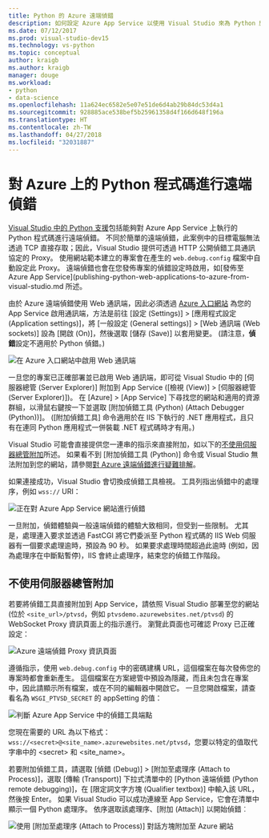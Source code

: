 ```yaml
---
title: Python 的 Azure 遠端偵錯
description: 如何設定 Azure App Service 以使用 Visual Studio 來為 Python 應用程式進行遠端偵錯。
ms.date: 07/12/2017
ms.prod: visual-studio-dev15
ms.technology: vs-python
ms.topic: conceptual
author: kraigb
ms.author: kraigb
manager: douge
ms.workload:
- python
- data-science
ms.openlocfilehash: 11a624ec6582e5e07e51de6d4ab29b84dc53d4a1
ms.sourcegitcommit: 928885ace538bef5b25961358d4f166d648f196a
ms.translationtype: HT
ms.contentlocale: zh-TW
ms.lasthandoff: 04/27/2018
ms.locfileid: "32031887"
---
```

# <a name="remotely-debugging-python-code-on-azure"></a>對 Azure 上的 Python 程式碼進行遠端偵錯

[Visual Studio 中的 Python 支援](installing-python-support-in-visual-studio.md)包括能夠對 Azure App Service 上執行的 Python 程式碼進行遠端偵錯。 不同於簡單的遠端偵錯，此案例中的目標電腦無法透過 TCP 直接存取；因此，Visual Studio 提供可透過 HTTP 公開偵錯工具通訊協定的 Proxy。 使用網站範本建立的專案會在產生的 `web.debug.config` 檔案中自動設定此 Proxy。 遠端偵錯也會在您發佈專案的偵錯設定時啟用，如[發佈至 Azure App Service](publishing-python-web-applications-to-azure-from-visual-studio.md 所述。

由於 Azure 遠端偵錯使用 Web 通訊端，因此必須透過 [Azure 入口網站](https://portal.azure.com) 為您的 App Service 啟用通訊端，方法是前往 [設定 (Settings)] > [應用程式設定 (Application settings)]，將 [一般設定 (General settings)] > [Web 通訊端 (Web sockets)] 設為 [開啟 (On)]，然後選取 [儲存 (Save)] 以套用變更。 (請注意，**偵錯**設定不適用於 Python 偵錯。)

![在 Azure 入口網站中啟用 Web 通訊端](media/azure-remote-debugging-enable-web-sockets.png)

一旦您的專案已正確部署並已啟用 Web 通訊端，即可從 Visual Studio 中的 [伺服器總管 (Server Explorer)] 附加到 App Service ([檢視 (View)] > [伺服器總管 (Server Explorer)])。 在 [Azure] > [App Service] 下尋找您的網站和適用的資源群組，以滑鼠右鍵按一下並選取 [附加偵錯工具 (Python) (Attach Debugger (Python))]。 ([附加偵錯工具]  命令適用於在 IIS 下執行的 .NET 應用程式，且只有在連同 Python 應用程式一併裝載 .NET 程式碼時才有用。)

Visual Studio 可能會直接提供您一連串的指示來直接附加，如以下的[不使用伺服器總管附加](#attaching-without-server-explorer)所述。 如果看不到 [附加偵錯工具 (Python)] 命令或 Visual Studio 無法附加到您的網站，請參閱[對 Azure 遠端偵錯進行疑難排解](debugging-remote-python-code-on-azure-troubleshooting.md)。

如果連接成功，Visual Studio 會切換成偵錯工具檢視。 工具列指出偵錯中的處理序，例如 `wss://` URI：

![正在對 Azure App Service 網站進行偵錯](media/azure-remote-debugging-attached.png)

一旦附加，偵錯體驗與一般遠端偵錯的體驗大致相同，但受到一些限制。 尤其是，處理連入要求並透過 FastCGI 將它們委派至 Python 程式碼的 IIS Web 伺服器有一個要求處理逾時，預設為 90 秒。 如果要求處理時間超過此逾時 (例如，因為處理序在中斷點暫停)，IIS 會終止處理序，結束您的偵錯工作階段。 

## <a name="attaching-without-server-explorer"></a>不使用伺服器總管附加

若要將偵錯工具直接附加到 App Service，請依照 Visual Studio 部署至您的網站 (位於 `<site_url>/ptvsd`，例如 `ptvsdemo.azurewebsites.net/ptvsd`) 的 WebSocket Proxy 資訊頁面上的指示進行。 瀏覽此頁面也可確認 Proxy 已正確設定：

![Azure 遠端偵錯 Proxy 資訊頁面](media/azure-remote-debugging-proxy-info-page.png)

遵循指示，使用 `web.debug.config` 中的密碼建構 URL，這個檔案在每次發佈您的專案時都會重新產生。 這個檔案在方案總管中預設為隱藏，而且未包含在專案中，因此請顯示所有檔案，或在不同的編輯器中開啟它。 一旦您開啟檔案，請查看名為 `WSGI_PTVSD_SECRET` 的 appSetting 的值：

![判斷 Azure App Service 中的偵錯工具端點](media/azure-remote-debugging-secret.png)

您現在需要的 URL 為以下格式：`wss://<secret>@<site_name>.azurewebsites.net/ptvsd`，您要以特定的值取代字串中的 &lt;secret&gt; 和 &lt;site_name&gt;。

若要附加偵錯工具，請選取 [偵錯 (Debug)] > [附加至處理序 (Attach to Process)]，選取 [傳輸 (Transport)] 下拉式清單中的 [Python 遠端偵錯 (Python remote debugging)]，在 [限定詞文字方塊 (Qualifier textbox)] 中輸入該 URL，然後按 Enter。 如果 Visual Studio 可以成功連線至 App Service，它會在清單中顯示一個 Python 處理序。 依序選取該處理序、[附加 (Attach)] 以開始偵錯︰

![使用 [附加至處理序 (Attach to Process)] 對話方塊附加至 Azure 網站](media/azure-remote-debugging-manual-attach.png)
